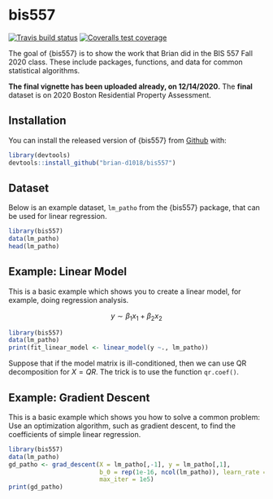 
# bis557

<!-- badges: start -->
[![Travis build status](https://travis-ci.com/brian-d1018/bis557.svg?branch=master)](https://travis-ci.com/brian-d1018/bis557)
[![Coveralls test coverage](https://coveralls.io/repos/github/brian-d1018/bis557/badge.svg)](https://coveralls.io/r/brian-d1018/bis557?branch=master)
<!-- badges: end -->

The goal of {bis557} is to show the work that Brian did in the BIS 557 Fall 2020 class. These include packages, functions, and data for common statistical algorithms. 

**The final vignette has been uploaded already, on 12/14/2020.** The **final** 
dataset is on 2020 Boston Residential Property Assessment. 

## Installation

You can install the released version of {bis557} from [Github](https://github.com/brian-d1018/bis557.git) with:

``` r
library(devtools)
devtools::install_github("brian-d1018/bis557")
```

## Dataset

Below is an example dataset, `lm_patho` from the {bis557} package, that can be 
used for linear regression.

``` r
library(bis557)
data(lm_patho)
head(lm_patho)
```

## Example: Linear Model

This is a basic example which shows you to create a linear model, for example, doing regression analysis.

$$ 
y \sim \beta_1 x_1 + \beta_2 x_2 
$$

``` r
library(bis557)
data(lm_patho)
print(fit_linear_model <- linear_model(y ~., lm_patho))
```

Suppose that if the model matrix is ill-conditioned, then we can use QR 
decomposition for $X=QR$. 
The trick is to use the function `qr.coef()`. 

## Example: Gradient Descent

This is a basic example which shows you how to solve a common problem: Use an 
optimization algorithm, such as gradient descent, to find the coefficients of 
simple linear regression.

``` r
library(bis557)
data(lm_patho)
gd_patho <- grad_descent(X = lm_patho[,-1], y = lm_patho[,1],
                         b_0 = rep(1e-16, ncol(lm_patho)), learn_rate = 1.3e-16,
                         max_iter = 1e5)
print(gd_patho)
```

